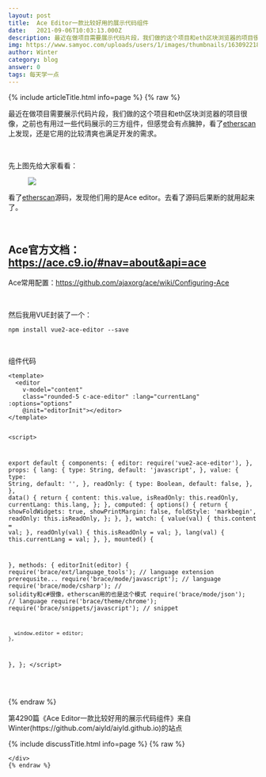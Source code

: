 ```yaml
---
layout: post
title:  Ace Editor一款比较好用的展示代码组件
date:   2021-09-06T10:03:13.000Z
description: 最近在做项目需要展示代码片段，我们做的这个项目和eth区块浏览器的项目很像，之前也有用过一些代码展示的三方组件，但感觉会有点臃肿，看了etherscan上发现，...
img: https://www.samyoc.com/uploads/users/1/images/thumbnails/1630922187403.png
author: Winter
category: blog
answer: 0
tags: 每天学一点
---
```

<div class="article-root">
  <div class="article">
    {% include articleTitle.html info=page %}
    {% raw %}
    <div class="article-content"><p>最近在做项目需要展示代码片段，我们做的这个项目和eth区块浏览器的项目很像，之前也有用过一些代码展示的三方组件，但感觉会有点臃肿，看了<a href="https://etherscan.io/">etherscan</a>上发现，还是它用的比较清爽也满足开发的需求。</p><p>&nbsp;</p><p>先上图先给大家看看：</p><figure class="image"><img src="https://www.samyoc.com/uploads/users/1/images/1630922187403.png"></figure><p>看了<a href="https://etherscan.io/">etherscan</a>源码，发现他们用的是Ace editor。去看了源码后果断的就用起来了。</p><p>&nbsp;</p><h2>Ace官方文档：<a href="https://ace.c9.io/#nav=about&amp;api=ace">https://ace.c9.io/#nav=about&amp;api=ace</a></h2><p>Ace常用配置：<a href="https://github.com/ajaxorg/ace/wiki/Configuring-Ace">https://github.com/ajaxorg/ace/wiki/Configuring-Ace</a></p><p>&nbsp;</p><p>然后我用VUE封装了一个：</p><pre><code class="language-plaintext">npm install vue2-ace-editor --save</code></pre><p>&nbsp;</p><p>组件代码</p><pre><code class="language-plaintext">&lt;template&gt;
  &lt;editor
    v-model="content"
    class="rounded-5 c-ace-editor" :lang="currentLang" :options="options"
    @init="editorInit"&gt;&lt;/editor&gt;
&lt;/template&gt;

&lt;script&gt;

export default {
  components: {
    editor: require('vue2-ace-editor'),
  },
  props: {
    lang: {
      type: String,
      default: 'javascript',
    },
    value: {
      type: String,
      default: '',
    },
    readOnly: {
      type: Boolean,
      default: false,
    },
  },
  data() {
    return {
      content: this.value,
      isReadOnly: this.readOnly,
      currentLang: this.lang,
    };
  },
  computed: {
    options() {
      return {
        showFoldWidgets: true,
        showPrintMargin: false,
        foldStyle: 'markbegin',
        readOnly: this.isReadOnly,
      };
    },
  },
  watch: {
    value(val) {
      this.content = val;
    },
    readOnly(val) {
      this.isReadOnly = val;
    },
    lang(val) {
      this.currentLang = val;
    },
  },
  mounted() {

  },
  methods: {
    editorInit(editor) {
      require('brace/ext/language_tools'); // language extension prerequsite...
      require('brace/mode/javascript'); // language
      require('brace/mode/csharp'); // solidity和c#很像，etherscan用的也是这个模式
      require('brace/mode/json'); // language
      require('brace/theme/chrome');
      require('brace/snippets/javascript'); // snippet

      window.editor = editor;
    },
  },
};
&lt;/script&gt;</code></pre><p>&nbsp;</p></div>
    {% endraw %}
  </div>
  <p class="winter_mark">第4290篇《Ace Editor一款比较好用的展示代码组件》来自Winter(https://github.com/aiyld/aiyld.github.io)的站点</p>
  <div class="discuss-wrapper">
    {% include discussTitle.html info=page %}
    {% raw %}
    <div class="discuss-list">
    
    </div>
    {% endraw %}
  </div>
<div>
